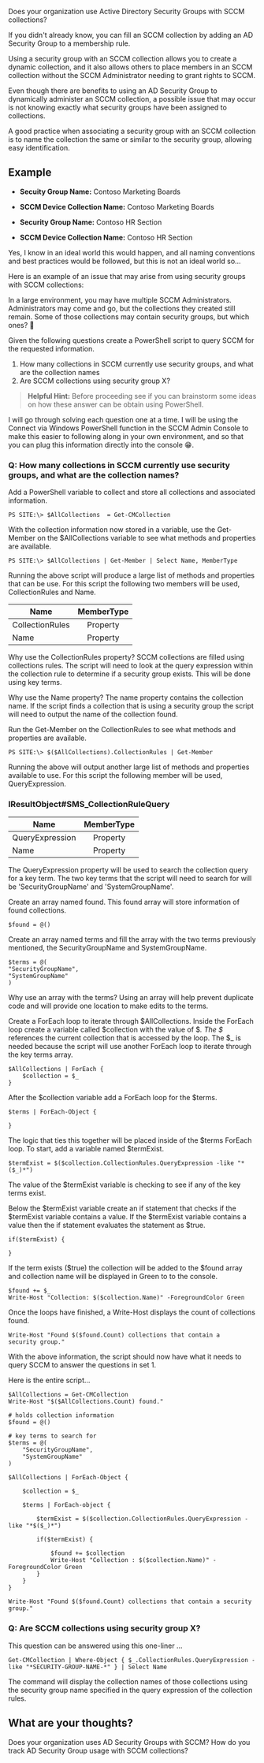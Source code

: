 Does your organization use Active Directory Security Groups with SCCM collections?

If you didn't already know, you can fill an SCCM collection by adding an AD Security Group to a membership rule.

Using a security group with an SCCM collection allows you to create a dynamic collection, and it also allows others to place members in an SCCM collection without the SCCM Administrator needing to grant rights to SCCM.

Even though there are benefits to using an AD Security Group to dynamically administer an SCCM collection, a possible issue that may occur is not knowing exactly what security groups have been assigned to collections.

A good practice when associating a security group with an SCCM collection is to name the collection the same or similar to the security group, allowing easy identification.

## Example

* **Secuity Group Name:** Contoso Marketing Boards
* **SCCM Device Collection Name:** Contoso Marketing Boards

* **Security Group Name:** Contoso HR Section
* **SCCM Device Collection Name:** Contoso HR Section

Yes, I know in an ideal world this would happen, and all naming conventions and best practices would be followed, but this is not an ideal world so...

Here is an example of an issue that may arise from using security groups with SCCM collections:

In a large environment, you may have multiple SCCM Administrators. Administrators may come and go, but the collections they created still remain. Some of those collections may contain security groups, but which ones? 🤔

Given the following questions create a PowerShell script to query SCCM for the requested information.

1. How many collections in SCCM currently use security groups, and what are the collection names
2. Are SCCM collections using security group X?

> **Helpful Hint:** Before proceeding see if you can brainstorm some ideas on how these answer can be obtain using PowerShell.

I will go through solving each question one at a time. I will be using the Connect via Windows PowerShell function in the SCCM Admin Console to make this easier to following along in your own environment, and so that you can plug this information directly into the console 😁.

### Q: How many collections in SCCM currently use security groups, and what are the collection names?

Add a PowerShell variable to collect and store all collections and associated information.

```
PS SITE:\> $AllCollections  = Get-CMCollection
```

With the collection information now stored in a variable, use the Get-Member on the $AllCollections variable to see what methods and properties are available.

```
PS SITE:\> $AllCollections | Get-Member | Select Name, MemberType
```

Running the above script will produce a large list of methods and properties that can be use. For this script the following two members will be used, CollectionRules and Name.

| Name | MemberType |  
|-----------|:-----------:| 
| CollectionRules | Property | 
| Name | Property |

Why use the CollectionRules property? SCCM collections are filled using collections rules. The script will need to look at the query expression within the collection rule to determine if a security group exists. This will be done using key terms.

Why use the Name property? The name property contains the collection name. If the script finds a collection that is using a security group the script will need to output the name of the collection found.

Run the Get-Member on the CollectionRules to see what methods and properties are available.

```
PS SITE:\> $($AllCollections).CollectionRules | Get-Member
```

Running the above will output another large list of methods and properties available to use. For this script the following member will be used, QueryExpression.

### IResultObject#SMS_CollectionRuleQuery

| Name | MemberType |  
|-----------|:-----------:| 
| QueryExpression | Property | 
| Name | Property |

The QueryExpression property will be used to search the collection query for a key term. The two key terms that the script will need to search for will be 'SecurityGroupName' and 'SystemGroupName'.

Create an array named found. This found array will store information of found collections.

```
$found = @()
```

Create an array named terms and fill the array with the two terms previously mentioned, the SecurityGroupName and SystemGroupName.

```
$terms = @(
"SecurityGroupName",
"SystemGroupName"
)
```

Why use an array with the terms? Using an array will help prevent duplicate code and will provide one location to make edits to the terms.

Create a ForEach loop to iterate through $AllCollections. Inside the ForEach loop create a variable called $collection with the value of $_. The $_ references the current collection that is accessed by the loop. The $_ is needed because the script will use another ForEach loop to iterate through the key terms array.

```
$AllCollections | ForEach {
	$collection = $_
}
```

After the $collection variable add a ForEach loop for the $terms.

```
$terms | ForEach-Object {

}
```

The logic that ties this together will be placed inside of the $terms ForEach loop. To start, add a variable named $termExist.

```
$termExist = $($collection.CollectionRules.QueryExpression -like "*($_)*")
```

The value of the $termExist variable is checking to see if any of the key terms exist.

Below the $termExist variable create an if statement that checks if the $termExist variable contains a value. If the $termExist variable contains a value then the if statement evaluates the statement as $true.

```
if($termExist) {

}
```

If the term exists ($true) the collection will be added to the $found array and collection name will be displayed in Green to to the console.

```
$found += $_
Write-Host "Collection: $($collection.Name)" -ForegroundColor Green
```

Once the loops have finished, a Write-Host displays the count of collections found.

```
Write-Host "Found $($found.Count) collections that contain a 
security group."
```

With the above information, the script should now have what it needs to query SCCM to answer the questions in set 1.

Here is the entire script...

```
$AllCollections = Get-CMCollection
Write-Host "$($AllCollections.Count) found."

# holds collection information
$found = @()

# key terms to search for
$terms = @(
    "SecurityGroupName",
    "SystemGroupName"
)

$AllCollections | ForEach-Object {

    $collection = $_

    $terms | ForEach-object {

        $termExist = $($collection.CollectionRules.QueryExpression -like "*$($_)*")

        if($termExist) {
        
            $found += $collection
            Write-Host "Collection : $($collection.Name)" -ForegroundColor Green           
        }
    }
}

Write-Host "Found $($found.Count) collections that contain a security group."
```

### Q: Are SCCM collections using security group X?

This question can be answered using this one-liner …

```
Get-CMCollection | Where-Object { $_.CollectionRules.QueryExpression -like "*SECURITY-GROUP-NAME-*" } | Select Name
```

The command will display the collection names of those collections using the security group name specified in the query expression of the collection rules.

## What are your thoughts?

Does your organization uses AD Security Groups with SCCM? How do you track AD Security Group usage with SCCM collections?